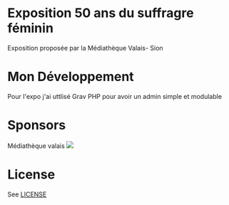 # Exposition 50 ans du suffragre féminin

Exposition proposée par la Médiathèque Valais- Sion

# Mon Développement

Pour l'expo j'ai uttlisé Grav PHP pour avoir un admin simple et modulable

# Sponsors
Médiathèque valais
<img src="https://pbs.twimg.com/profile_images/834321646932656129/a3Jxex5e_200x200.jpg" />

# License

See [LICENSE](LICENSE.txt)

